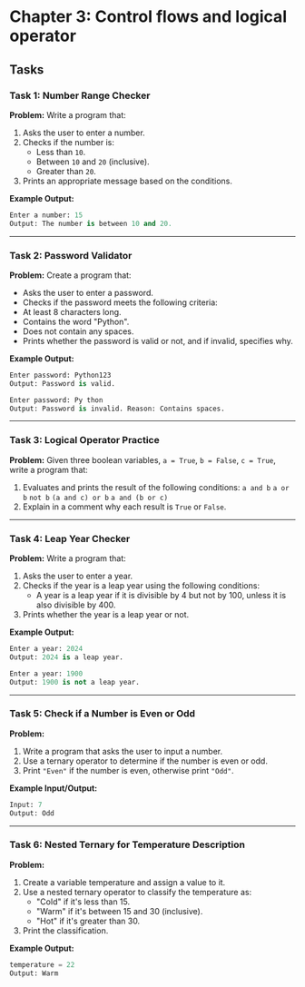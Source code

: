 # Chapter 3: Control flows and logical operator

## **Tasks**

### **Task 1: Number Range Checker**
**Problem:** Write a program that:
1. Asks the user to enter a number.
2. Checks if the number is:
   - Less than `10`.
   - Between `10` and `20` (inclusive).
   - Greater than `20`.
3. Prints an appropriate message based on the conditions.

**Example Output:**
```python
Enter a number: 15
Output: The number is between 10 and 20.
```
---

### **Task 2: Password Validator**
**Problem:** Create a program that:
- Asks the user to enter a password.
- Checks if the password meets the following criteria:
- At least 8 characters long.
- Contains the word "Python".
- Does not contain any spaces.
- Prints whether the password is valid or not, and if invalid, specifies why.

**Example Output:**
```python
Enter password: Python123
Output: Password is valid.

Enter password: Py thon
Output: Password is invalid. Reason: Contains spaces.

```
---
### **Task 3: Logical Operator Practice**
**Problem:** Given three boolean variables, `a = True`, `b = False`, `c = True`, write a program that:

1. Evaluates and prints the result of the following conditions:
`a and b`
`a or b`
`not b`
`(a and c) or b`
`a and (b or c)`
2. Explain in a comment why each result is `True` or `False`.

---

### **Task 4: Leap Year Checker**
**Problem:** Write a program that:
1. Asks the user to enter a year.
2. Checks if the year is a leap year using the following conditions:
    - A year is a leap year if it is divisible by 4 but not by 100, unless it is also divisible by 400.
3. Prints whether the year is a leap year or not.

**Example Output:**
```python
Enter a year: 2024
Output: 2024 is a leap year.

Enter a year: 1900
Output: 1900 is not a leap year.
```
---

### **Task 5: Check if a Number is Even or Odd**
**Problem:** 
1. Write a program that asks the user to input a number.
2. Use a ternary operator to determine if the number is even or odd.
3. Print `"Even"` if the number is even, otherwise print `"Odd"`.

**Example Input/Output:**
```python
Input: 7
Output: Odd
```
---

### **Task 6: Nested Ternary for Temperature Description**
**Problem:**
1. Create a variable temperature and assign a value to it.
2. Use a nested ternary operator to classify the temperature as:
    - "Cold" if it's less than 15.
    - "Warm" if it's between 15 and 30 (inclusive).
    - "Hot" if it's greater than 30.
3. Print the classification.

**Example Output:**
```python
temperature = 22
Output: Warm
```
